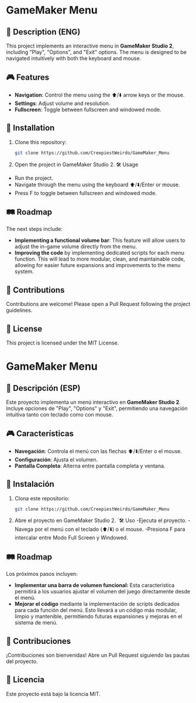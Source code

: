 # GameMaker Menu

## 📜 Description (ENG)
This project implements an interactive menu in **GameMaker Studio 2**, including "Play", "Options", and "Exit" options. The menu is designed to be navigated intuitively with both the keyboard and mouse.

## 🎮 Features
- **Navigation**: Control the menu using the ⬆️/⬇️ arrow keys or the mouse.
- **Settings**: Adjust volume and resolution.
- **Fullscreen**: Toggle between fullscreen and windowed mode.

## 🚀 Installation
1. Clone this repository:
   ```bash
   git clone https://github.com/CreepiestWeirdo/GameMaker_Menu

2. Open the project in GameMaker Studio 2.
  🛠️ Usage
- Run the project.
- Navigate through the menu using the keyboard ⬆️/⬇️/Enter or mouse.
- Press F to toggle between fullscreen and windowed mode.

## 🛤️ Roadmap
The next steps include:
- **Implementing a functional volume bar**: This feature will allow users to adjust the in-game volume directly from the menu.
- **Improving the code** by implementing dedicated scripts for each menu function. This will lead to more modular, clean, and maintainable code, allowing for easier future expansions and improvements to the menu system.

## 🤝 Contributions
Contributions are welcome! Please open a Pull Request following the project guidelines.

## 📄 License
This project is licensed under the MIT License.

# GameMaker Menu

## 📜 Descripción (ESP)
Este proyecto implementa un menú interactivo en **GameMaker Studio 2**. Incluye opciones de "Play", "Options" y "Exit", permitiendo una navegación intuitiva tanto con teclado como con mouse.

## 🎮 Características
- **Navegación**: Controla el menú con las flechas ⬆️/⬇️/Enter o el mouse.
- **Configuración**: Ajusta el volumen. 
- **Pantalla Completa**: Alterna entre pantalla completa y ventana.

## 🚀 Instalación
1. Clona este repositorio:
   ```bash
   git clone https://github.com/CreepiestWeirdo/GameMaker_Menu

2. Abre el proyecto en GameMaker Studio 2.
´🛠️ Uso
-Ejecuta el proyecto.
-Navega por el menú con el teclado (⬆️/⬇️) o el mouse.
-Presiona F para intercalar entre Modo Full Screen y Windowed.

## 🛤️ Roadmap
Los próximos pasos incluyen:
- **Implementar una barra de volumen funcional:** Esta característica permitirá a los usuarios ajustar el volumen del juego directamente desde el menú.
- **Mejorar el código** mediante la implementación de scripts dedicados para cada función del menú. Esto llevará a un código más modular, limpio y mantenible, permitiendo futuras expansiones y mejoras en el sistema de menú.

## 🤝 Contribuciones
¡Contribuciones son bienvenidas! Abre un Pull Request siguiendo las pautas del proyecto.

## 📄 Licencia
Este proyecto está bajo la licencia MIT.

## 

